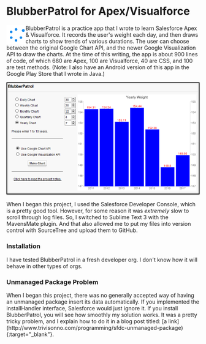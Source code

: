 # BlubberPatrol for Apex/Visualforce
<p>
<img height="50" width="50" align="left" src="https://github.com/MattTriv/blubberpatrol-apex/blob/master/src/staticresources/BPWaitGIF.resource">
BlubberPatrol is a practice app that I wrote to learn Salesforce Apex &amp; Visualforce. It records the user's weight each day, and then draws charts to show trends of various durations. The user can choose between the original Google Chart API, and the newer Google Visualization API to draw the charts. At the time of this writing, the app is about 900 lines of code, of which 680 are Apex, 100 are Visualforce, 40 are CSS, and 100 are test methods. (Note: I also have an Android version of this app in the Google Play Store that I wrote in Java.)
</p>

<p align="center">
<img src="https://github.com/MattTriv/blubberpatrol-apex/blob/master/src/staticresources/Screenshot.png">
</p>

<p>
When I began this project, I used the Salesforce Developer Console, which is a pretty good tool. However, for some reason it was <i>extremely</i> slow to scroll through log files. So, I switched to Sublime Text 3 with the MavensMate plugin. And that also allowed me to put my files into version control with SourceTree and upload them to GitHub.
</p>

<h3>Installation</h3>
I have tested BlubberPatrol in a fresh developer org. I don't know how it will behave in other types of orgs.

<h3>Unmanaged Package Problem</h3>
When I began this project, there was no generally accepted way of having an unmanaged package insert its data automatically. If you implemented the installHandler interface, Salesforce would just ignore it. If you install BlubberPatrol, you will see how smoothly my solution works. It was a pretty tricky problem, and I explain how to do it in a blog post titled: 
[a link](http://www.trivisonno.com/programming/sfdc-unmanaged-package){:target="_blank"}.